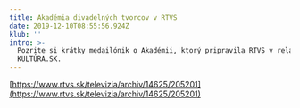 ```yaml
---
title: Akadémia divadelných tvorcov v RTVS
date: 2019-12-10T08:55:56.924Z
klub: ''
intro: >-
  Pozrite si krátky medailónik o Akadémii, ktorý pripravila RTVS v relácii
  KULTÚRA.SK.
---
```

[https://www.rtvs.sk/televizia/archiv/14625/205201](https://www.rtvs.sk/televizia/archiv/14625/205201)
